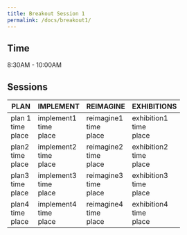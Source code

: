 ```yaml
---
title: Breakout Session 1
permalink: /docs/breakout1/
---
```


## Time

8:30AM - 10:00AM

## Sessions

| **PLAN**                | **IMPLEMENT**               | **REIMAGINE**               | **EXHIBITIONS**              |
|-------------------------|-----------------------------|-----------------------------|------------------------------|
| plan 1<br>time<br>place | implement1<br>time<br>place | reimagine1<br>time<br>place | exhibition1<br>time<br>place |
| plan2<br>time<br>place  | implement2<br>time<br>place | reimagine2<br>time<br>place | exhibition2<br>time<br>place |
| plan3<br>time<br>place  | implement3<br>time<br>place | reimagine3<br>time<br>place | exhibition3<br>time<br>place |
| plan4<br>time<br>place  | implement4<br>time<br>place | reimagine4<br>time<br>place | exhibition4<br>time<br>place |